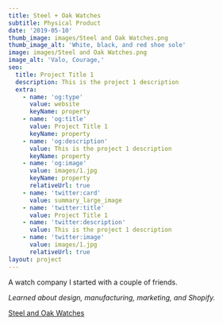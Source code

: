 ```yaml
---
title: Steel + Oak Watches
subtitle: Physical Product
date: '2019-05-10'
thumb_image: images/Steel and Oak Watches.png
thumb_image_alt: 'White, black, and red shoe sole'
image: images/Steel and Oak Watches.png
image_alt: 'Valo, Courage,'
seo:
  title: Project Title 1
  description: This is the project 1 description
  extra:
    - name: 'og:type'
      value: website
      keyName: property
    - name: 'og:title'
      value: Project Title 1
      keyName: property
    - name: 'og:description'
      value: This is the project 1 description
      keyName: property
    - name: 'og:image'
      value: images/1.jpg
      keyName: property
      relativeUrl: true
    - name: 'twitter:card'
      value: summary_large_image
    - name: 'twitter:title'
      value: Project Title 1
    - name: 'twitter:description'
      value: This is the project 1 description
    - name: 'twitter:image'
      value: images/1.jpg
      relativeUrl: true
layout: project
---
```

A watch company I started with a couple of friends.

*Learned about design, manufacturing, marketing, and Shopify.*

[Steel and Oak Watches](http://www.steelandoak.org/)
